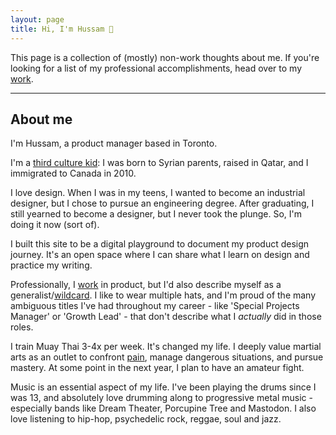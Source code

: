 ```yaml
---
layout: page
title: Hi, I'm Hussam 👋
---
```


This page is a collection of (mostly) non-work thoughts about me. If you're looking for a list of my professional accomplishments, head over to my [work](https://hussam.fyi/work/).

<hr>

## About me

I'm Hussam, a product manager based in Toronto.

I'm a [third culture kid](https://en.wikipedia.org/wiki/Third_culture_kid): I was born to Syrian parents, raised in Qatar, and I immigrated to Canada in 2010.

I love design. When I was in my teens, I wanted to become an industrial designer, but I chose to pursue an engineering degree. After graduating, I still yearned to become a designer, but I never took the plunge. So, I'm doing it now (sort of).

I built this site to be a digital playground to document my product design journey. It's an open space where I can share what I learn on design and practice my writing.

Professionally, I [work](hussam.fyi/work) in product, but I'd also describe myself as a generalist/[wildcard](https://merki.ca/blog/what-is-a-wildcard-person). I like to wear multiple hats, and I'm proud of the many ambiguous titles I've had throughout my career - like 'Special Projects Manager' or 'Growth Lead' - that don't describe what I _actually_ did in those roles.

I train Muay Thai 3-4x per week. It's changed my life. I deeply value martial arts as an outlet to confront [pain](https://www.youtube.com/watch?v=cQ4vgq47Cco&t=427s), manage dangerous situations, and pursue mastery. At some point in the next year, I plan to have an amateur fight. 

Music is an essential aspect of my life. I've been playing the drums since I was 13, and absolutely love drumming along to progressive metal music - especially bands like Dream Theater, Porcupine Tree and Mastodon. I also love listening to hip-hop, psychedelic rock, reggae, soul and jazz.
